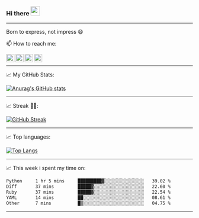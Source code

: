 ### Hi there <img src="https://media.giphy.com/media/hvRJCLFzcasrR4ia7z/giphy.gif" width="25px">
---
Born to express, not impress 😄

📫 How to reach me: 

<a href="https://www.facebook.com/Locckhl">
  <img align="left" alt="Locckhl's Facebook" width="22px" src="https://cdn2.iconfinder.com/data/icons/social-media-2285/512/1_Facebook_colored_svg_copy-1024.png" />
</a>

<a href="https://www.facebook.com/messages/t/100005849329293">
  <img align="left" alt="Locckhl's Messenger" width="22px" src="https://cdn2.iconfinder.com/data/icons/social-media-2285/512/1_Messenger_colored_svg-1024.png" />
</a>

<a href="https://www.instagram.com/locckhl">
  <img align="left" alt="Locckhl's Instagram" width="22px" src="https://cdn3.iconfinder.com/data/icons/2018-social-media-logotypes/1000/2018_social_media_popular_app_logo_instagram-1024.png" />
</a>

<a href="mailto:locckhl123@gmail.com">
  <img align="left" alt="Locckhl's Mail" width="22px" src="https://cdn4.iconfinder.com/data/icons/logos-brands-in-colors/48/google-gmail-1024.png" />
</a>

<br />

---

📈 My GitHub Stats:

[![Anurag's GitHub stats](https://github-readme-stats.vercel.app/api?username=locckhl&show_icons=true&theme=dracula)](https://github.com/anuraghazra/github-readme-stats)

---
📈 Streak 💪💪:

[![GitHub Streak](http://github-readme-streak-stats.herokuapp.com?user=Locckhl&theme=dracula)](https://git.io/streak-stats)

---

📈 Top languages:

[![Top Langs](https://github-readme-stats.vercel.app/api/top-langs/?username=locckhl&langs_count=8&hide=html&layout=compact)](https://github.com/anuraghazra/github-readme-stats)

---

📈 This week i spent my time on:

<!--START_SECTION:waka-->

```txt
Python     1 hr 5 mins     █████████▓░░░░░░░░░░░░░░░   39.02 %
Diff       37 mins         █████▓░░░░░░░░░░░░░░░░░░░   22.60 %
Ruby       37 mins         █████▓░░░░░░░░░░░░░░░░░░░   22.54 %
YAML       14 mins         ██░░░░░░░░░░░░░░░░░░░░░░░   08.61 %
Other      7 mins          █▒░░░░░░░░░░░░░░░░░░░░░░░   04.75 %
```

<!--END_SECTION:waka-->

---

<!--
**locckhl/locckhl** is a ✨ _special_ ✨ repository because its `README.md` (this file) appears on your GitHub profile.

Here are some ideas to get you started:

- 🔭 I’m currently working on ...
- 🌱 I’m currently learning ...
- 👯 I’m looking to collaborate on ...
- 🤔 I’m looking for help with ...
- 💬 Ask me about ...
- 📫 How to reach me: ...
- 😄 Pronouns: ...
- ⚡ Fun fact: ...
-->
